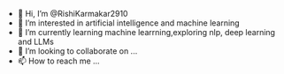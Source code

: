 - 👋 Hi, I’m @RishiKarmakar2910
- 👀 I’m interested in artificial intelligence and machine learning
- 🌱 I’m currently learning machine learrning,exploring nlp, deep learning and LLMs
- 💞️ I’m looking to collaborate on ...
- 📫 How to reach me ...

<!---
RishiKarmakar2910/RishiKarmakar2910 is a ✨ special ✨ repository because its `README.md` (this file) appears on your GitHub profile.
You can click the Preview link to take a look at your changes.
--->
